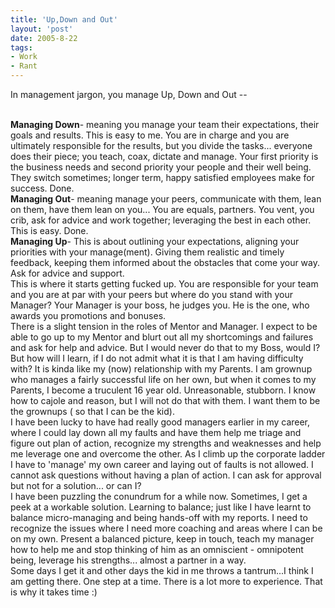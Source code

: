 ```yaml
---
title: 'Up,Down and Out'
layout: 'post'
date: 2005-8-22
tags: 
- Work
- Rant
---
```


In management jargon, you manage Up, Down and Out --
<!--more-->
<br>
<b>Managing Down</b>- meaning you manage your team their expectations, their goals and results. This is easy to me. You are in charge and you are ultimately responsible for the results, but you divide the tasks... everyone does their piece; you teach, coax, dictate and manage. Your first priority is the business needs and second priority your people and their well being. They switch sometimes; longer term, happy satisfied employees make for success. Done.
<br>
<b>Managing Out</b>- meaning manage your peers, communicate with them, lean on them, have them lean on you... You are equals, partners. You vent, you crib, ask for advice and work together; leveraging the best in each other. This is easy. Done.
<br>
<b>Managing Up</b>- This is about outlining your expectations, aligning your priorities with your manage(ment). Giving them realistic and timely feedback, keeping them informed about the obstacles that come your way. Ask for advice and support.<br> 
This is where it starts getting fucked up. You are responsible for your team and you are at par with your peers but where do you stand with your Manager? Your Manager is your boss, he judges you. He is the one, who awards you promotions and bonuses.
<br>
There is a slight tension in the roles of Mentor and Manager. I expect to be able to go up to my Mentor and blurt out all my shortcomings and failures and ask for help and advice. But I would never do that to my Boss, would I? But how will I learn, if I do not admit what it is that I am having difficulty with? It is kinda like my (now) relationship with my Parents. I am grownup who manages a fairly successful life on her own, but when it comes to my Parents, I become a truculent 16 year old. Unreasonable, stubborn. I know how to cajole and reason, but I will not do that with them. I want them to be the grownups ( so that I can be the kid).<br> 
I have been lucky to have had really good managers earlier in my career, where I could lay down all my faults and have them help me triage and figure out plan of action, recognize my strengths and weaknesses and help me leverage one and overcome the other. As I climb up the corporate ladder I have to 'manage' my own career and laying out of faults is not allowed. I cannot ask questions without having a plan of action. I can ask for approval but not for a solution... or can I? 
<br>
I have been puzzling the conundrum for a while now. Sometimes, I get a peek at a workable solution. Learning to balance; just like I have learnt to balance micro-managing and being hands-off with my reports. I need to recognize the issues where I need more coaching and areas where I can be on my own. Present a balanced picture, keep in touch, teach my manager how to help me and stop thinking of him as an omniscient - omnipotent being, leverage his strengths... almost a partner in a way.
<br>
Some days I get it and other days the kid in me throws a tantrum...I think I am getting there. One step at a time. There is a lot more to experience. That is why it takes time :)
